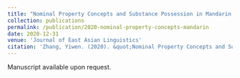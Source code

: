 ```yaml
---
title: "Nominal Property Concepts and Substance Possession in Mandarin Chinese"
collection: publications
permalink: /publication/2020-nominal-property-concepts-mandarin
date: 2020-12-31
venue: 'Journal of East Asian Linguistics'
citation: 'Zhang, Yiwen. (2020). &quot;Nominal Property Concepts and Substance Possession in Mandarin Chinese &quot; <i>Journal of East Asian Linguistics</i> 29, 393-434.'
---
```

Manuscript available upon request.
